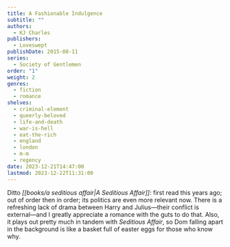 ```yaml
---
title: A Fashionable Indulgence
subtitle: ""
authors:
  - KJ Charles
publishers:
  - Loveswept
publishDate: 2015-08-11
series:
  - Society of Gentlemen
order: "1"
weight: 2
genres:
  - fiction
  - romance
shelves:
  - criminal-element
  - queerly-beloved
  - life-and-death
  - war-is-hell
  - eat-the-rich
  - england
  - london
  - m-m
  - regency
date: 2023-12-21T14:47:00
lastmod: 2023-12-22T11:31:00
---
```

Ditto *[[books/a seditious affair|A Seditious Affair]]:* first read this years ago; out of order then in order; its politics are even more relevant now. There is a refreshing lack of drama between Harry and Julius—their conflict is external—and I greatly appreciate a romance with the guts to do that. Also, it plays out pretty much in tandem with _Seditious Affair_, so Dom falling apart in the background is like a basket full of easter eggs for those who know why.
